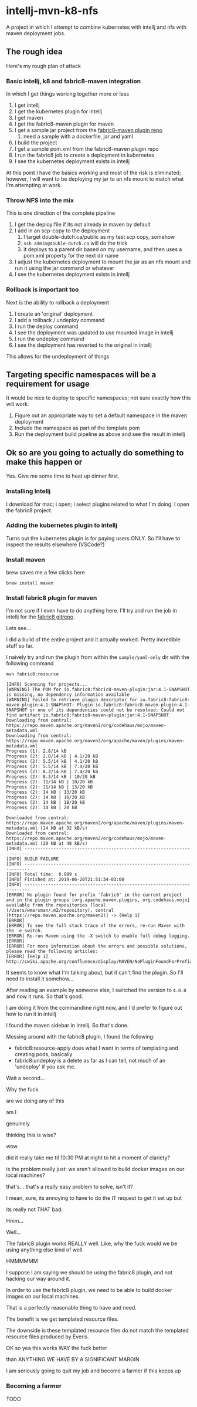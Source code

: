 # intellj-mvn-k8-nfs

A project in which I attempt to combine kubernetes with intellj and nfs with maven deployment jobs.

## The rough idea

Here's my rough plan of attack

### Basic intellj, k8 and fabric8-maven integration

In which I get things working together more or less

1. I get intellj
2. I get the kubernetes plugin for intellj
3. I get maven
4. I get the fabric8-maven plugin for maven
5. I get a sample jar project from the [fabric8-maven plugin repo](https://github.com/fabric8io/fabric8-maven-plugin)
   1. need a sample with a dockerfile, jar and yaml
6. I build the project
7. I get a sample pom.xml from the fabric8-maven plugin repo
8. I run the fabric8 job to create a deployment in kubernetes
9. I see the kubernetes deployment exists in intellj

At this point I have the basics working and most of the risk is eliminated; however, I will want to be deploying my
jar to an nfs mount to match what I'm attempting at work.

### Throw NFS into the mix

This is one direction of the complete pipeline

1. I get the deploy:file if its not already in maven by default
1. I add in an scp-copy to the deployment
   1. I target double-dutch.ca/public as my test scp copy, somehow
   2. `ssh admin@double-dutch.ca` will do the trick
   3. it deploys to a parent dir based on my username, and then uses a pom.xml property for the next dir name
1. I adjust the kubernetes deployment to mount the jar as an nfs mount and run it using the jar command or whatever
1. I see the kubernetes deployment exists in intellj

### Rollback is important too

Next is the ability to rollback a deployment

1. I create an 'original' deployment
2. I add a rollback / undeploy command
3. I run the deploy command
4. I see the deployment was updated to use mounted image in intellj
5. I run the undeploy command
6. I see the deployment has reverted to the original in intellj

This allows for the undeployment of things

## Targeting specific namespaces will be a requirement for usage

It would be nice to deploy to specific namespaces; not sure exactly how this will work.

1. Figure out an appropriate way to set a default namespace in the maven deployment
2. Include the namespace as part of the template pom
3. Run the deployment build pipeline as above and see the result in intellj

## Ok so are you going to actually do something to make this happen or

Yes. Give me some time to heat up dinner first.

### Installing Intellj

I download for mac; i open; i select plugins related to what I'm doing. I open the fabric8 project.

### Adding the kubernetes plugin to intellj

Turns out the kubernetes plugin is for paying users ONLY. So I'll have to inspect the results elsewhere (VSCode?)

### Install maven

brew saves me a few clicks here

```
brew install maven
```

### Install fabric8 plugin for maven

I'm not sure if I even have to do anything here. I'll try and run the job in intellj for the
[fabric8 gitrepo](https://github.com/fabric8io/fabric8-maven-plugin).

Lets see...

I did a build of the entire project and it actually worked. Pretty incredible stuff so far.

I naively try and run the plugin from within the `sample/yaml-only` dir with the following command

```
mvn fabric8:resource
```

```
[INFO] Scanning for projects...
[WARNING] The POM for io.fabric8:fabric8-maven-plugin:jar:4.1-SNAPSHOT is missing, no dependency information available
[WARNING] Failed to retrieve plugin descriptor for io.fabric8:fabric8-maven-plugin:4.1-SNAPSHOT: Plugin io.fabric8:fabric8-maven-plugin:4.1-SNAPSHOT or one of its dependencies could not be resolved: Could not find artifact io.fabric8:fabric8-maven-plugin:jar:4.1-SNAPSHOT
Downloading from central: https://repo.maven.apache.org/maven2/org/codehaus/mojo/maven-metadata.xml
Downloading from central: https://repo.maven.apache.org/maven2/org/apache/maven/plugins/maven-metadata.xml
Progress (1): 2.8/14 kB
Progress (2): 2.8/14 kB | 4.1/20 kB
Progress (2): 5.5/14 kB | 4.1/20 kB
Progress (2): 5.5/14 kB | 7.4/20 kB
Progress (2): 8.3/14 kB | 7.4/20 kB
Progress (2): 8.3/14 kB | 10/20 kB
Progress (2): 11/14 kB | 10/20 kB
Progress (2): 11/14 kB | 13/20 kB
Progress (2): 14 kB | 13/20 kB
Progress (2): 14 kB | 16/20 kB
Progress (2): 14 kB | 18/20 kB
Progress (2): 14 kB | 20 kB

Downloaded from central: https://repo.maven.apache.org/maven2/org/apache/maven/plugins/maven-metadata.xml (14 kB at 32 kB/s)
Downloaded from central: https://repo.maven.apache.org/maven2/org/codehaus/mojo/maven-metadata.xml (20 kB at 48 kB/s)
[INFO] ------------------------------------------------------------------------
[INFO] BUILD FAILURE
[INFO] ------------------------------------------------------------------------
[INFO] Total time:  0.989 s
[INFO] Finished at: 2019-06-20T21:51:34-03:00
[INFO] ------------------------------------------------------------------------
[ERROR] No plugin found for prefix 'fabric8' in the current project and in the plugin groups [org.apache.maven.plugins, org.codehaus.mojo] available from the repositories [local (/Users/wmarsman/.m2/repository), central (https://repo.maven.apache.org/maven2)] -> [Help 1]
[ERROR]
[ERROR] To see the full stack trace of the errors, re-run Maven with the -e switch.
[ERROR] Re-run Maven using the -X switch to enable full debug logging.
[ERROR]
[ERROR] For more information about the errors and possible solutions, please read the following articles:
[ERROR] [Help 1] http://cwiki.apache.org/confluence/display/MAVEN/NoPluginFoundForPrefixException
```

It seems to know what I'm talking about, but it can't find the plugin. So I'll need to install it somehow...

After reading an example by someone else, I switched the version to `4.0.0` and now it runs. So that's good.

I am doing it from the commandline right now, and I'd prefer to figure out how to run it in intellj

I found the maven sidebar in Intellj. So that's done.

Messing around with the fabric8 plugin, I found the following:

- fabric8:resource-apply does what I want in terms of templating and creating pods, basically
- fabric8:undeploy is a delete as far as I can tell, not much of an 'undeploy' if you ask me.

Wait a second...

Why the fuck

are we doing any of this

am I

genuinely

thinking this is wise?

wow.

did it really take me til 10:30 PM at night to hit a moment of clariety?

is the problem really just: we aren't allowed to build docker images on our local machines?

that's... that's a really easy problem to solve, isn't it?

I mean, sure, its annoying to have to do the IT request to get it set up but

its really not THAT bad.

Hmm...

Well...

The fabric8 plugin works REALLY well. Like, why the fuck would we be using anything else kind of well.

HMMMMMM

I suppose I am saying we should be using the fabric8 plugin, and not hacking our way around it.

In order to use the fabric8 plugin, we need to be able to build docker images on our local machines.

That is a perfectly reasonable thing to have and need.

The benefit is we get templated resource files.

The downside is these templated resource files do not match the templated resource files produced by Everis.

OK so yea this works WAY
the fuck
better

than ANYTHING WE HAVE BY A SIGNIFICANT MARGIN

I am seriously going to quit my job and become a farmer if this keeps up

### Becoming a farmer

TODO
